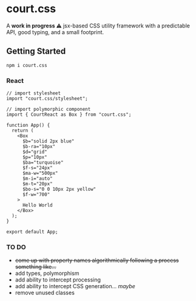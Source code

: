 # court.css

A **work in progress ⚠️** jsx-based CSS utility framework with a predictable API, good typing, and a small footprint.

## Getting Started

`npm i court.css`

### React

```tsx
// import stylesheet
import "court.css/stylesheet";

// import polymorphic component
import { CourtReact as Box } from "court.css";

function App() {
  return (
    <Box
      $b="solid 2px blue"
      $b-ra="10px"
      $d="grid"
      $p="10px"
      $ba="turquoise"
      $f-s="24px"
      $ma-w="500px"
      $m-i="auto"
      $m-t="20px"
      $bo-s="0 0 10px 2px yellow"
      $f-w="700"
    >
      Hello World
    </Box>
  );
}

export default App;
```

### TO DO

- ~~come up with property names algorithmically following a process something like...~~
- add types, polymorphism
- add ability to intercept processing
- add ability to intercept CSS generation... _maybe_
- remove unused classes
